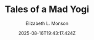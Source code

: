 ---
title: "Tales of a Mad Yogi"
date: "2025-08-16T19:43:17.424Z"
author: "Elizabeth L. Monson"
read_year: "NO"
recommendation: '3'
url: /bookshelf/tales-of-a-mad-yogi
---